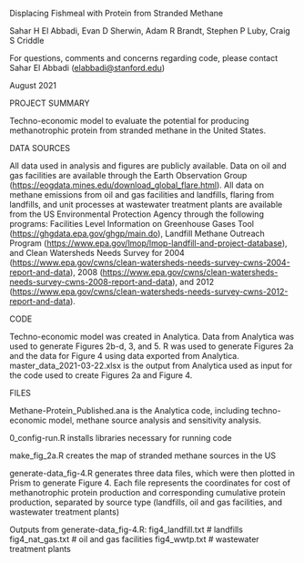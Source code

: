 Displacing Fishmeal with Protein from Stranded Methane 

Sahar H El Abbadi, Evan D Sherwin, Adam R Brandt, Stephen P Luby, Craig S Criddle

For questions, comments and concerns regarding code, please contact Sahar El Abbadi (elabbadi@stanford.edu)

August 2021

PROJECT SUMMARY

Techno-economic model to evaluate the potential for producing methanotrophic protein from stranded methane in the United States. 

DATA SOURCES

All data used in analysis and figures are publicly available. Data on oil and gas facilities are available through the Earth Observation Group (https://eogdata.mines.edu/download_global_flare.html). All data on methane emissions from oil and gas facilities and landfills, flaring from landfills, and unit processes at wastewater treatment plants are available from the US Environmental Protection Agency through the following programs: Facilities Level Information on Greenhouse Gases Tool (https://ghgdata.epa.gov/ghgp/main.do), Landfill Methane Outreach Program (https://www.epa.gov/lmop/lmop-landfill-and-project-database), and Clean Watersheds Needs Survey for 2004 (https://www.epa.gov/cwns/clean-watersheds-needs-survey-cwns-2004-report-and-data), 2008 (https://www.epa.gov/cwns/clean-watersheds-needs-survey-cwns-2008-report-and-data), and 2012 (https://www.epa.gov/cwns/clean-watersheds-needs-survey-cwns-2012-report-and-data). 

CODE 

Techno-economic model was created in Analytica. Data from Analytica was used to generate Figures 2b-d, 3, and 5. R was used to generate Figures 2a and the data for Figure 4 using data exported from Analytica. master_data_2021-03-22.xlsx is the output from Analytica used as input for the code used to create Figures 2a and Figure 4. 

FILES 

Methane-Protein_Published.ana is the Analytica code, including techno-economic model, methane source analysis and sensitivity analysis. 

0_config-run.R installs libraries necessary for running code

make_fig_2a.R creates the map of stranded methane sources in the US 

generate-data_fig-4.R generates three data files, which were then plotted in Prism to generate Figure 4. Each file represents the coordinates for cost of methanotrophic protein production and corresponding cumulative protein production, separated by source type (landfills, oil and gas facilities, and wastewater treatment plants) 

Outputs from generate-data_fig-4.R: 
fig4_landfill.txt	# landfills
fig4_nat_gas.txt	# oil and gas facilities
fig4_wwtp.txt		# wastewater treatment plants

